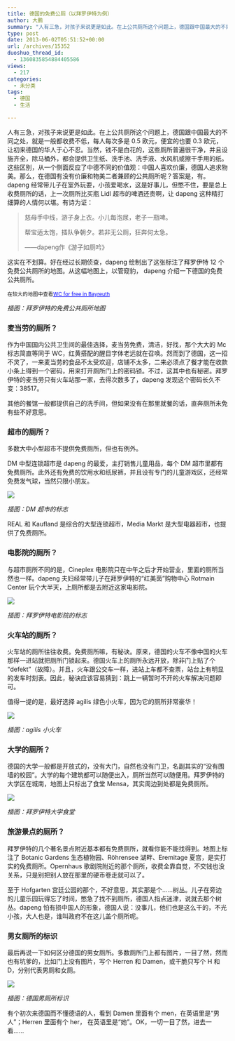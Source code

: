 ```yaml
---
title: 德国的免费公厕（以拜罗伊特为例）
author: 大鹏
summary: "人有三急，对孩子来说更是如此。在上公共厕所这个问题上，德国跟中国最大的不同之处，就是一般都收费不低，每人每次多是 0.5 欧元，便宜的也要 0.3 欧元，让初来德国的华人于心不忍。当然，钱不是白花的，这些厕所普遍很干净，并且设施齐全，除马桶外，都会提供卫生纸、洗手池、洗手液、水风机或擦干手用的纸。这些区别，从一个侧面反应了中德不同的价值观：中国人喜欢价廉，德国人追求物美。那么，在德国有没有价廉和物美二者兼顾的公共厕所呢？答案是，有。dapeng 经常带儿子在室外玩耍，小孩爱喝水，这是好事儿，但憋不住，要是总上收费厕所的话，上一次厕所比买瓶 Lidl 超市的啤酒还贵啊，让 dapeng 这种精打细算的人情何以堪。有诗为证："
type: post
date: 2013-06-02T05:51:52+00:00
url: /archives/15352
duoshuo_thread_id:
  - 1360835854884405586
views:
  - 217
categories:
  - 未分类
tags:
  - 德国
  - 生活

---
```

人有三急，对孩子来说更是如此。在上公共厕所这个问题上，德国跟中国最大的不同之处，就是一般都收费不低，每人每次多是 0.5 欧元，便宜的也要 0.3 欧元，让初来德国的华人于心不忍。当然，钱不是白花的，这些厕所普遍很干净，并且设施齐全，除马桶外，都会提供卫生纸、洗手池、洗手液、水风机或擦干手用的纸。这些区别，从一个侧面反应了中德不同的价值观：中国人喜欢价廉，德国人追求物美。那么，在德国有没有价廉和物美二者兼顾的公共厕所呢？答案是，有。dapeng 经常带儿子在室外玩耍，小孩爱喝水，这是好事儿，但憋不住，要是总上收费厕所的话，上一次厕所比买瓶 Lidl 超市的啤酒还贵啊，让 dapeng 这种精打细算的人情何以堪。有诗为证：

> 慈母手中线，游子身上衣。小儿每泡尿，老子一瓶啤。
> 
> 帮宝适太饱，插队争朝夕。若非无公厕，狂奔何太急。
> 
> ——dapeng作《游子如厕吟》

这实在不划算。好在经过长期侦查，dapeng 绘制出了这张标注了拜罗伊特 12 个免费公共厕所的地图。从这幅地图上，以管窥豹， dapeng 介绍一下德国的免费公共厕所。



<small>在较大的地图中查看<a href="https://maps.google.com/maps/ms?msa=0&msid=200728323102162187332.0004dd151917c0410bef6&ie=UTF8&t=h&ll=49.944813,11.596069&spn=0.053025,0.109863&z=13&source=embed" style="color:#0000FF;text-align:left">WC for free in Bayreuth</a></small>
  
_插图：拜罗伊特的免费公共厕所地图_

<!--more-->

### 麦当劳的厕所？

作为中国国内公共卫生间的最佳选择，麦当劳免费，清洁，好找，那个大大的 Mc 标志简直等同于 WC，红黄搭配的醒目字体老远就在召唤。然而到了德国，这一招不灵了，一来麦当劳的食品不太受欢迎，店铺不太多，二来必须点了餐才能在收款小条上得到一个密码，用来打开厕所门上的密码锁。不过，这其中也有秘密。拜罗伊特的麦当劳只有火车站那一家，去得次数多了，dapeng 发现这个密码长久不变：38517。

其他的餐馆一般都提供自己的洗手间，但如果没有在那里就餐的话，直奔厕所未免有些不好意思。

### 超市的厕所？

多数大中小型超市不提供免费厕所，但也有例外。

DM 中型连锁超市是 dapeng 的最爱，主打销售儿童用品，每个 DM 超市里都有免费厕所。此外还有免费的饮用水和纸尿裤，并且设有专门的儿童游戏区，还经常免费发气球，当然只限小朋友。

![][1]

_插图：DM 超市的标志_

REAL 和 Kaufland 是综合的大型连锁超市，Media Markt 是大型电器超市，也提供了免费厕所。

### 电影院的厕所？

与超市厕所不同的是，Cineplex 电影院只在中午之后才开始营业，里面的厕所当然也一样。dapeng 夫妇经常带儿子在拜罗伊特的“红美茵”购物中心 Rotmain Center 玩个大半天，上厕所都是去附近这家电影院。

![][2]

_插图：拜罗伊特电影院的标志_

### 火车站的厕所？

火车站的厕所往往收费。免费厕所嘛，有秘诀。原来，德国的火车不像中国的火车那样一进站就把厕所门锁起来。德国火车上的厕所永远开放，除非门上贴了个 “defekt”（故障）。并且，火车跟公交车一样，进站上车都不查票，站台上有明显的发车时刻表。因此，秘诀应该容易猜到：跳上一辆暂时不开的火车解决问题即可。

值得一提的是，最好选择 agilis 绿色小火车，因为它的厕所非常豪华！

![][3]

_插图：agilis 小火车_

### 大学的厕所？

德国的大学一般都是开放式的，没有大门，自然也没有门卫，名副其实的“没有围墙的校园”。大学的每个建筑都可以随便出入，厕所当然可以随便用。拜罗伊特的大学区在城南，地图上只标出了食堂 Mensa，其实周边到处都是免费厕所。

![][4]

_插图：拜罗伊特大学食堂_

### 旅游景点的厕所？

拜罗伊特的几个著名景点附近基本都有免费厕所，就看你能不能找得到。地图上标注了 Botanic Gardens 生态植物园、Röhrensee 湖畔、Eremitage 夏宫，是实打实的免费厕所。Opernhaus 歌剧院附近的那个厕所，收费全靠自觉，不交钱也没关系，只是别把别人放在那里的硬币卷走就可以了。

至于 Hofgarten 宫廷公园的那个，不好意思，其实那是个&#8230;&#8230;树丛。儿子在旁边的儿童乐园玩得忘了时间，憋急了找不到厕所，德国人指点迷津，说就去那个树丛。dapeng 怕有损中国人的形象，德国人说：没事儿，他们也是这么干的，不光小孩，大人也是，谁叫政府不在这儿盖个厕所呢。

### 男女厕所的标识

最后再说一下如何区分德国的男女厕所。多数厕所门上都有图片，一目了然，然而也有坑爹的，比如门上没有图片，写个 Herren 和 Damen，或干脆只写个 H 和 D，分别代表男厕和女厕。

![][5]

_插图：德国男厕所标识_

有个初次来德国而不懂德语的人，看到 Damen 里面有个 men，在英语里是“男人”；Herren 里面有个 her， 在英语里是“她”。OK，一切一目了然，进去一看……

 [1]: http://www.dm.de/cms/img/global/dm_logo_DE.png
 [2]: http://www.cineplex.de/_uploads/cityheader-images-relaunch/7.jpg
 [3]: http://www.bt24.de/galleries/imagesnews/image/9b42daccf5ad1e0debeb9c961d889413_jpg.jpg
 [4]: http://farm2.static.flickr.com/1431/1028442075_0a48e2405d.jpg
 [5]: http://www.online-tuerschilder.de/images/product_images/popup_images/4768_0.jpg
